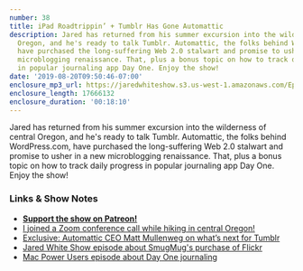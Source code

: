 ```yaml
---
number: 38
title: iPad Roadtrippin’ + Tumblr Has Gone Automattic
description: Jared has returned from his summer excursion into the wilderness of Central
  Oregon, and he's ready to talk Tumblr. Automattic, the folks behind WordPress.com,
  have purchased the long-suffering Web 2.0 stalwart and promise to usher in a new
  microblogging renaissance. That, plus a bonus topic on how to track daily progress
  in popular journaling app Day One. Enjoy the show!
date: '2019-08-20T09:50:46-07:00'
enclosure_mp3_url: https://jaredwhiteshow.s3.us-west-1.amazonaws.com/Episode%2038%20-%20iPad%20Roadtrippin%27%20%20%20Tumblr%20Has%20Gone%20Automattic.mp3
enclosure_length: 17666132
enclosure_duration: '00:18:10'
---
```


Jared has returned from his summer excursion into the wilderness of central Oregon, and he's ready to talk Tumblr. Automattic, the folks behind WordPress.com, have purchased the long-suffering Web 2.0 stalwart and promise to usher in a new microblogging renaissance. That, plus a bonus topic on how to track daily progress in popular journaling app Day One. Enjoy the show!

### Links & Show Notes

* <a href="https://www.patreon.com/essentiallifejared" rel="payment"><strong>Support the show on Patreon!</strong></a>
* [I joined a Zoom conference call while hiking in central Oregon!](https://jaredwhite.com/pictures/20190820/1)
* [Exclusive: Automattic CEO Matt Mullenweg on what’s next for Tumblr](https://www.theverge.com/2019/8/14/20804894/tumblr-acquisition-matt-mullenweg-ceo-automattic-wordpress-verizon-changes-vergecast)
* [Jared White Show episode about SmugMug's purchase of Flickr](https://jaredwhite.com/podcast/21/)
* [Mac Power Users episode about Day One journaling](https://www.relay.fm/mpu/478)